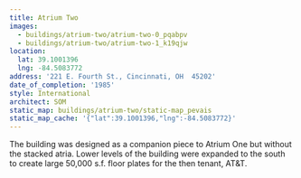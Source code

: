 ```yaml
---
title: Atrium Two
images:
  - buildings/atrium-two/atrium-two-0_pqabpv
  - buildings/atrium-two/atrium-two-1_k19qjw
location:
  lat: 39.1001396
  lng: -84.5083772
address: '221 E. Fourth St., Cincinnati, OH  45202'
date_of_completion: '1985'
style: International
architect: SOM
static_map: buildings/atrium-two/static-map_pevais
static_map_cache: '{"lat":39.1001396,"lng":-84.5083772}'
---
```


The building was designed as a companion piece to Atrium One but without the stacked atria. Lower levels of the building were expanded to the south to create large 50,000 s.f. floor plates for the then tenant, AT&T.

